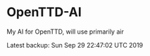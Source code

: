 # OpenTTD-AI
My AI for OpenTTD, will use primarily air

Latest backup: Sun Sep 29 22:47:02 UTC 2019
